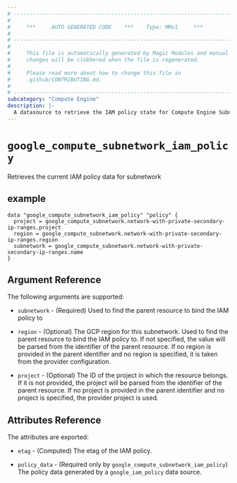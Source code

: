 ```yaml
---
# ----------------------------------------------------------------------------
#
#     ***     AUTO GENERATED CODE    ***    Type: MMv1     ***
#
# ----------------------------------------------------------------------------
#
#     This file is automatically generated by Magic Modules and manual
#     changes will be clobbered when the file is regenerated.
#
#     Please read more about how to change this file in
#     .github/CONTRIBUTING.md.
#
# ----------------------------------------------------------------------------
subcategory: "Compute Engine"
description: |-
  A datasource to retrieve the IAM policy state for Compute Engine Subnetwork
---
```



# `google_compute_subnetwork_iam_policy`
Retrieves the current IAM policy data for subnetwork


## example

```hcl
data "google_compute_subnetwork_iam_policy" "policy" {
  project = google_compute_subnetwork.network-with-private-secondary-ip-ranges.project
  region = google_compute_subnetwork.network-with-private-secondary-ip-ranges.region
  subnetwork = google_compute_subnetwork.network-with-private-secondary-ip-ranges.name
}
```

## Argument Reference

The following arguments are supported:

* `subnetwork` - (Required) Used to find the parent resource to bind the IAM policy to
* `region` - (Optional) The GCP region for this subnetwork.
 Used to find the parent resource to bind the IAM policy to. If not specified,
  the value will be parsed from the identifier of the parent resource. If no region is provided in the parent identifier and no
  region is specified, it is taken from the provider configuration.

* `project` - (Optional) The ID of the project in which the resource belongs.
    If it is not provided, the project will be parsed from the identifier of the parent resource. If no project is provided in the parent identifier and no project is specified, the provider project is used.

## Attributes Reference

The attributes are exported:

* `etag` - (Computed) The etag of the IAM policy.

* `policy_data` - (Required only by `google_compute_subnetwork_iam_policy`) The policy data generated by
  a `google_iam_policy` data source.
